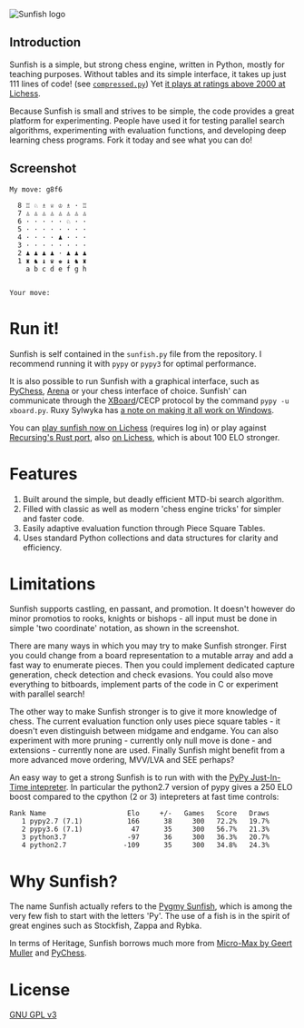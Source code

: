 ![Sunfish logo](https://raw.github.com/thomasahle/sunfish/master/logo/sunfish_large.png)

## Introduction
Sunfish is a simple, but strong chess engine, written in Python, mostly for teaching purposes. Without tables and its simple interface, it takes up just 111 lines of code! (see [`compressed.py`](https://github.com/thomasahle/sunfish/blob/master/compressed.py)) Yet [it plays at ratings above 2000 at Lichess](https://lichess.org/@/sunfish-engine).

Because Sunfish is small and strives to be simple, the code provides a great platform for experimenting. People have used it for testing parallel search algorithms, experimenting with evaluation functions, and developing deep learning chess programs. Fork it today and see what you can do!

## Screenshot

    My move: g8f6
    
      8 ♖ ♘ ♗ ♕ ♔ ♗ · ♖
      7 ♙ ♙ ♙ ♙ ♙ ♙ ♙ ♙
      6 · · · · · ♘ · ·
      5 · · · · · · · ·
      4 · · · · ♟ · · ·
      3 · · · · · · · ·
      2 ♟ ♟ ♟ ♟ · ♟ ♟ ♟
      1 ♜ ♞ ♝ ♛ ♚ ♝ ♞ ♜
        a b c d e f g h


    Your move:

# Run it!

Sunfish is self contained in the `sunfish.py` file from the repository. I recommend running it with `pypy` or `pypy3` for optimal performance.

It is also possible to run Sunfish with a graphical interface, such as [PyChess](http://pychess.org), [Arena](http://www.playwitharena.com) or your chess interface of choice. Sunfish' can communicate through the [XBoard](http://www.gnu.org/software/xboard/)/CECP protocol by the command `pypy -u xboard.py`. Ruxy Sylwyka has [a note on making it all work on Windows](http://www.talkchess.com/forum/viewtopic.php?topic_view=threads&p=560462).

You can [play sunfish now on Lichess](https://lichess.org/@/sunfish-engine) (requires log in) or play against [Recursing's Rust port](https://github.com/Recursing/sunfish_rs),
also [on Lichess](https://lichess.org/@/sunfish_rs), which is about 100 ELO stronger.

# Features

1. Built around the simple, but deadly efficient MTD-bi search algorithm.
2. Filled with classic as well as modern 'chess engine tricks' for simpler and faster code.
3. Easily adaptive evaluation function through Piece Square Tables.
4. Uses standard Python collections and data structures for clarity and efficiency.

# Limitations

Sunfish supports castling, en passant, and promotion. It doesn't however do minor promotios to rooks, knights or bishops - all input must be done in simple 'two coordinate' notation, as shown in the screenshot.

There are many ways in which you may try to make Sunfish stronger. First you could change from a board representation to a mutable array and add a fast way to enumerate pieces. Then you could implement dedicated capture generation, check detection and check evasions. You could also move everything to bitboards, implement parts of the code in C or experiment with parallel search!

The other way to make Sunfish stronger is to give it more knowledge of chess. The current evaluation function only uses piece square tables - it doesn't even distinguish between midgame and endgame. You can also experiment with more pruning - currently only null move is done - and extensions - currently none are used. Finally Sunfish might benefit from a more advanced move ordering, MVV/LVA and SEE perhaps?

An easy way to get a strong Sunfish is to run with with the [PyPy Just-In-Time intepreter](https://pypy.org/). In particular the python2.7 version of pypy gives a 250 ELO boost compared to the cpython (2 or 3) intepreters at fast time controls:

    Rank Name                    Elo     +/-   Games   Score   Draws
       1 pypy2.7 (7.1)           166      38     300   72.2%   19.7%
       2 pypy3.6 (7.1)            47      35     300   56.7%   21.3%
       3 python3.7               -97      36     300   36.3%   20.7%
       4 python2.7              -109      35     300   34.8%   24.3%


# Why Sunfish?

The name Sunfish actually refers to the [Pygmy Sunfish](http://en.wikipedia.org/wiki/Pygmy_sunfish), which is among the very few fish to start with the letters 'Py'. The use of a fish is in the spirit of great engines such as Stockfish, Zappa and Rybka.

In terms of Heritage, Sunfish borrows much more from [Micro-Max by Geert Muller](http://home.hccnet.nl/h.g.muller/max-src2.html) and [PyChess](http://pychess.org).

# License

[GNU GPL v3](https://www.gnu.org/licenses/gpl-3.0.en.html)
